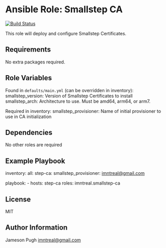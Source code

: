 Ansible Role: Smallstep CA
========
[![Build Status](https://travis-ci.org/imntreal/ansible-role-smallstep-ca.svg?branch=master)](https://travis-ci.org/imntreal/ansible-smallstep-ca)

This role will deploy and configure Smallstep Certificates.

Requirements
------------

No extra packages required.

Role Variables
--------------

Found in `defaults/main.yml` (can be overridden in inventory):
    smallstep_version: Version of Smallstep Certificates to install
    smallstep_arch: Architecture to use. Must be amd64, arm64, or arm7.

Required in inventory:
    smallstep_provisioner: Name of initial provisioner to use in CA initialization

Dependencies
------------

No other roles are required

Example Playbook
----------------

inventory:
    all:
      step-ca:
        smallstep_provisioner: imntreal@gmail.com

playbook:
    - hosts: step-ca
      roles: imntreal.smallstep-ca

License
-------

MIT

Author Information
------------------

Jameson Pugh <imntreal@gmail.com>
